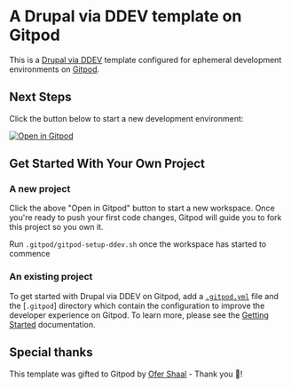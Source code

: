 # A Drupal via DDEV template on Gitpod

This is a [Drupal via DDEV](https://github.com/drud/ddev) template configured for ephemeral development environments on [Gitpod](https://www.gitpod.io/).

## Next Steps

Click the button below to start a new development environment:

[![Open in Gitpod](https://gitpod.io/button/open-in-gitpod.svg)](https://gitpod.io/#https://github.com/andressr2709/ucrdemo)

## Get Started With Your Own Project

### A new project

Click the above "Open in Gitpod" button to start a new workspace. Once you're ready to push your first code changes, Gitpod will guide you to fork this project so you own it.

Run `.gitpod/gitpod-setup-ddev.sh` once the workspace has started to commence

### An existing project

To get started with Drupal via DDEV on Gitpod, add a [`.gitpod.yml`](./.gitpod.yml) file and the [`.gitpod`] directory which contain the configuration to improve the developer experience on Gitpod. To learn more, please see the [Getting Started](https://www.gitpod.io/docs/getting-started) documentation.

## Special thanks

This template was gifted to Gitpod by [Ofer Shaal](https://github.com/shaal) - Thank you 🙏!
